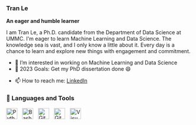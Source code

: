 ### Tran Le 

**An eager and humble learner**

<!--
**tranktle/tranktle** is a ✨ _special_ ✨ repository because its `README.md` (this file) appears on your GitHub profile.-->

I am Tran Le, a Ph.D. candidate from the Department of Data Science at UMMC. I'm eager to learn Machine Learning and Data Science. The knowledge sea is vast, and I only know a little about it. Every day is a chance to learn and explore new things with engagement and commitment. 


- 🔭 I’m interested in working on Machine Learning and Data Science
- 🥅 2023 Goals: Get my PhD dissertation done 😄
<!-- - 🌱 I’m currently learning ... -->
<!-- - 👯 I’m looking to collaborate on ... -->
<!-- - 🤔 I’m looking for help with ... -->
<!-- - 💬 Ask me about ... -->
- 📫 How to reach me: <a href="https://www.linkedin.com/in/tran-le-767470229/"> [LinkedIn](https://www.linkedin.com/in/tran-le-767470229/)
<!-- -  Pronouns: ... -->
<!-- - ⚡ Fun fact: ... -->

 ### 🧰 Languages and Tools

<img align="left" alt="Python" width="30px" style="padding-right:10px;" src="https://cdn.jsdelivr.net/gh/devicons/devicon/icons/python/python-plain.svg" />
<img align="left" alt="Bash" width="30px" style="padding-right:10px;" src="https://cdn.jsdelivr.net/gh/devicons/devicon/icons/bash/bash-original.svg" />
<img align="left" alt="Git" width="30px" style="padding-right:10px;" src="https://cdn.jsdelivr.net/gh/devicons/devicon/icons/git/git-original.svg" />
<!-- <img align="left" alt="HTML" width="30px" style="padding-right:10px;" src="https://cdn.jsdelivr.net/gh/devicons/devicon/icons/html5/html5-plain.svg" />
<img align="left" alt="CSS" width="30px" style="padding-right:10px;" src="https://cdn.jsdelivr.net/gh/devicons/devicon/icons/css3/css3-plain.svg" /> -->
<img align="left" alt="GitHub" width="30px" style="padding-right:10px;" src="https://cdn.jsdelivr.net/gh/devicons/devicon/icons/github/github-original.svg" />
<img align="left" alt="Visual Studio Code" width="30px" style="padding-right:10px;" src="https://cdn.jsdelivr.net/gh/devicons/devicon/icons/vscode/vscode-original.svg"/>
<br/>
 
#
